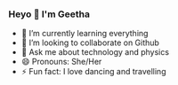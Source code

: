 ### Heyo 👋 I'm Geetha

<!--
**geethasreekoncha/geethasreekoncha** is a ✨ _special_ ✨ repository because its `README.md` (this file) appears on your GitHub profile.

Here are some ideas to get you started:-->


- 🌱 I’m currently learning everything
- 👯 I’m looking to collaborate on Github
- 💬 Ask me about technology and physics
- 😄 Pronouns: She/Her
- ⚡ Fun fact: I love dancing and travelling

<!--- 🔭 I’m currently working on ...-->
<!--- 🤔 I’m looking for help with ...-->
<!--- 📫 How to reach me: ...-->
